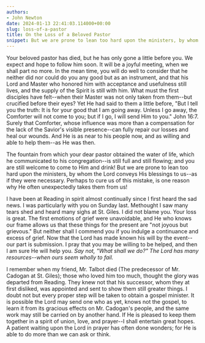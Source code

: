 ```yaml
---
authors:
- John Newton
date: 2024-01-13 22:41:03.114000+00:00
slug: loss-of-a-pastor
title: On the Loss of a Beloved Pastor
snippet: But we are prone to lean too hard upon the ministers, by whom the Lord conveys His blessings to us--as if they were necessary. Perhaps to cure us of this mistake, is one reason why He often unexpectedly takes them from us!
---
```


Your beloved pastor has died, but he has only gone a little before you. We expect and hope to follow him soon. It will be a joyful meeting, when we shall part no more. In the mean time, you will do well to consider that he neither did nor could do you any good but as an instrument, and that his Lord and Master who honored him with acceptance and usefulness still lives, and the supply of the Spirit is still with him. What must the first disciples have felt--when their Master was not only taken from them--but crucified before their eyes? Yet He had said to them a little before, "But I tell you the truth: It is for your good that I am going away. Unless I go away, the Comforter will not come to you; but if I go, I will send Him to you." John 16:7. Surely that Comforter, whose influence was more than a compensation for the lack of the Savior's visible presence--can fully repair our losses and heal our wounds. And He is as near to his people now, and as willing and able to help them--as He was then.


The fountain from which your dear pastor obtained the water of life, which he communicated to his congregation--is still full and still flowing; and you are still welcome to come to Him and drink! But we are prone to lean too hard upon the ministers, by whom the Lord conveys His blessings to us--as if they were necessary. Perhaps to cure us of this mistake, is one reason why He often unexpectedly takes them from us!


I have been at Reading in spirit almost continually since I first heard the sad news. I was particularly with you on Sunday last. Methought I saw many tears shed and heard many sighs at St. Giles. I did not blame you. Your loss is great. The first emotions of grief were unavoidable, and He who knows our frame allows us that these things for the present are "not joyous but grievous." But neither shall I commend you if you indulge a continuance and excess of grief. Now that the Lord has made known his will by the event--our part is submission. I pray that you may be willing to be helped, and then I am sure He will help you. *Say not, "What shall we do?" The Lord has many resources--when ours seem wholly to fail.*


I remember when my friend, Mr. Talbot died (The predecessor of Mr. Cadogan at St. Giles); those who loved him too much, thought the glory was departed from Reading. They knew not that his successor, whom they at first disliked, was appointed and sent to show them still greater things. I doubt not but every proper step will be taken to obtain a gospel minister. It is possible the Lord may send one who as yet, knows not the gospel, to learn it from its gracious effects on Mr. Cadogan's people, and the same work may still be carried on by another hand. If He is pleased to keep them together in a spirit of union, love, and prayer--I shall entertain great hopes. A patient waiting upon the Lord in prayer has often done wonders; for He is able to do more than we can ask or think.